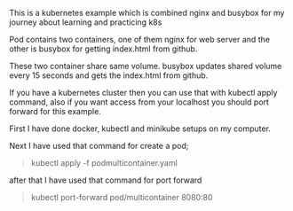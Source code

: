 
This is a kubernetes example which is combined nginx and busybox for my journey about learning and practicing k8s 

Pod contains two containers, one of them nginx for web server and the other is busybox for getting index.html from github.

These two container share same volume. busybox updates shared volume every 15 seconds and gets the index.html from github.

If you have a kubernetes cluster then you can use that with kubectl apply command, also if you want access from your localhost you should port forward for this example.

First I have done docker, kubectl and minikube setups on my computer.

Next I have used that command for create a pod;

> kubectl apply -f podmulticontainer.yaml

after that I have used that command for port forward

> kubectl port-forward pod/multicontainer 8080:80
